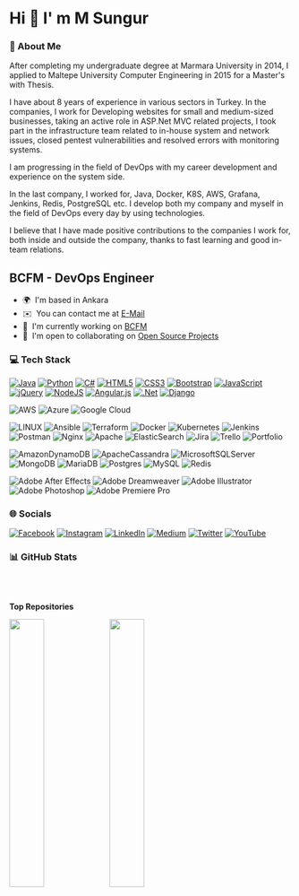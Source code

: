 
Hi 👋 I' m M Sungur
===============================

<h3>💫 About Me</h3>
After completing my undergraduate degree at Marmara University in 2014, I applied to Maltepe University Computer Engineering in 2015 for a Master's with Thesis.

I have about 8 years of experience in various sectors in Turkey. In the companies, I work for
Developing websites for small and medium-sized businesses, taking an active role in ASP.Net MVC related projects,
I took part in the infrastructure team related to in-house system and network issues, closed pentest vulnerabilities and resolved errors with monitoring systems.

I am progressing in the field of DevOps with my career development and experience on the system side.

In the last company, I worked for, Java, Docker, K8S, AWS, Grafana, Jenkins, Redis, PostgreSQL etc. I develop both my company and myself in the field of DevOps every day by using technologies.

I believe that I have made positive contributions to the companies I work for, both inside and outside the company, thanks to fast learning and good in-team relations.

BCFM - DevOps Engineer
--------------------------------------

* 🌍  I'm based in Ankara
* ✉️  You can contact me at [E-Mail](mailto:mehmetsungur90@gmail.com)
* 🚀  I'm currently working on [BCFM](https://bestcloudfor.me/)
* 🤝  I'm open to collaborating on [Open Source Projects](https://www.linux.org/)

<h3>💻 Tech Stack</h3>
<p> 
  <a href="https://www.java.com/tr/"><img src="https://img.shields.io/badge/java-%23ED8B00.svg?style=for-the-badge&amp;logo=java&amp;logoColor=white" alt="Java"></a> <a href="https://www.python.org/"><img src="https://img.shields.io/badge/python-3670A0?style=for-the-badge&amp;logo=python&amp;logoColor=ffdd54" alt="Python"></a> <a href="https://learn.microsoft.com/en-us/dotnet/csharp/"><img src="https://img.shields.io/badge/c%23-%23239120.svg?style=for-the-badge&amp;logo=c-sharp&amp;logoColor=white" alt="C#"></a> <a href="https://tr.wikipedia.org/wiki/HTML5"><img src="https://img.shields.io/badge/html5-%23E34F26.svg?style=for-the-badge&amp;logo=html5&amp;logoColor=white" alt="HTML5"></a> <a href="https://en.wikipedia.org/wiki/CSS"><img src="https://img.shields.io/badge/css3-%231572B6.svg?style=for-the-badge&amp;logo=css3&amp;logoColor=white" alt="CSS3"></a> <a href="https://getbootstrap.com/"><img src="https://img.shields.io/badge/bootstrap-%23563D7C.svg?style=for-the-badge&amp;logo=bootstrap&amp;logoColor=white" alt="Bootstrap"></a> <a href="https://www.javascript.com/"><img src="https://img.shields.io/badge/javascript-%23323330.svg?style=for-the-badge&amp;logo=javascript&amp;logoColor=%23F7DF1E" alt="JavaScript"></a> <a href="https://jquery.com/"><img src="https://img.shields.io/badge/jquery-%230769AD.svg?style=for-the-badge&amp;logo=jquery&amp;logoColor=white" alt="jQuery"></a> <a href="https://nodejs.org/en"><img src="https://img.shields.io/badge/node.js-6DA55F?style=for-the-badge&amp;logo=node.js&amp;logoColor=white" alt="NodeJS"></a> <a href="https://angularjs.org/"><img src="https://img.shields.io/badge/angular.js-%23E23237.svg?style=for-the-badge&amp;logo=angularjs&amp;logoColor=white" alt="Angular.js"></a> <a href="https://learn.microsoft.com/tr-tr/dotnet/welcome"><img src="https://img.shields.io/badge/.NET-5C2D91?style=for-the-badge&amp;logo=.net&amp;logoColor=white" alt=".Net"></a> <a href="https://www.djangoproject.com/"><img src="https://img.shields.io/badge/django-%23092E20.svg?style=for-the-badge&amp;logo=django&amp;logoColor=white" alt="Django"></a> 
  
  <img src="https://img.shields.io/badge/AWS-%23FF9900.svg?style=for-the-badge&amp;logo=amazon-aws&amp;logoColor=white" alt="AWS"> <img src="https://img.shields.io/badge/azure-%230072C6.svg?style=for-the-badge&amp;logo=azure-devops&amp;logoColor=white" alt="Azure"> <img src="https://img.shields.io/badge/Google%20Cloud-%234285F4.svg?style=for-the-badge&amp;logo=google-cloud&amp;logoColor=white" alt="Google Cloud">
  
  <img src="https://img.shields.io/badge/Linux-FCC624?style=for-the-badge&amp;logo=linux&amp;logoColor=black" alt="LINUX"> <img src="https://img.shields.io/badge/ansible-%231A1918.svg?style=for-the-badge&amp;logo=ansible&amp;logoColor=white" alt="Ansible"> <img src="https://img.shields.io/badge/terraform-%235835CC.svg?style=for-the-badge&amp;logo=terraform&amp;logoColor=white" alt="Terraform"> <img src="https://img.shields.io/badge/docker-%230db7ed.svg?style=for-the-badge&amp;logo=docker&amp;logoColor=white" alt="Docker"> <img src="https://img.shields.io/badge/kubernetes-%23326ce5.svg?style=for-the-badge&amp;logo=kubernetes&amp;logoColor=white" alt="Kubernetes"> <img src="https://img.shields.io/badge/jenkins-%232C5263.svg?style=for-the-badge&amp;logo=jenkins&amp;logoColor=white" alt="Jenkins"> <img src="https://img.shields.io/badge/Postman-FF6C37?style=for-the-badge&amp;logo=postman&amp;logoColor=white" alt="Postman"> <img src="https://img.shields.io/badge/nginx-%23009639.svg?style=for-the-badge&amp;logo=nginx&amp;logoColor=white" alt="Nginx"> <img src="https://img.shields.io/badge/apache-%23D42029.svg?style=for-the-badge&amp;logo=apache&amp;logoColor=white" alt="Apache"> <img src="https://img.shields.io/badge/-ElasticSearch-005571?style=for-the-badge&amp;logo=elasticsearch" alt="ElasticSearch"> <img src="https://img.shields.io/badge/jira-%230A0FFF.svg?style=for-the-badge&amp;logo=jira&amp;logoColor=white" alt="Jira"> <img src="https://img.shields.io/badge/Trello-%23026AA7.svg?style=for-the-badge&amp;logo=Trello&amp;logoColor=white" alt="Trello"> <img src="https://img.shields.io/badge/Portfolio-%23000000.svg?style=for-the-badge&amp;logo=firefox&amp;logoColor=#FF7139" alt="Portfolio"> 
  
  <img src="https://img.shields.io/badge/Amazon%20DynamoDB-4053D6?style=for-the-badge&amp;logo=Amazon%20DynamoDB&amp;logoColor=white" alt="AmazonDynamoDB"> <img src="https://img.shields.io/badge/cassandra-%231287B1.svg?style=for-the-badge&amp;logo=apache-cassandra&amp;logoColor=white" alt="ApacheCassandra"> <img src="https://img.shields.io/badge/Microsoft%20SQL%20Sever-CC2927?style=for-the-badge&amp;logo=microsoft%20sql%20server&amp;logoColor=white" alt="MicrosoftSQLServer"> <img src="https://img.shields.io/badge/MongoDB-%234ea94b.svg?style=for-the-badge&amp;logo=mongodb&amp;logoColor=white" alt="MongoDB"> <img src="https://img.shields.io/badge/MariaDB-003545?style=for-the-badge&amp;logo=mariadb&amp;logoColor=white" alt="MariaDB"> <img src="https://img.shields.io/badge/postgres-%23316192.svg?style=for-the-badge&amp;logo=postgresql&amp;logoColor=white" alt="Postgres"> <img src="https://img.shields.io/badge/mysql-%2300f.svg?style=for-the-badge&amp;logo=mysql&amp;logoColor=white" alt="MySQL"> <img src="https://img.shields.io/badge/redis-%23DD0031.svg?style=for-the-badge&amp;logo=redis&amp;logoColor=white" alt="Redis"> 
  
  <img src="https://img.shields.io/badge/Adobe%20After%20Effects-9999FF.svg?style=for-the-badge&amp;logo=Adobe%20After%20Effects&amp;logoColor=white" alt="Adobe After Effects"> <img src="https://img.shields.io/badge/Adobe%20Dreamweaver-FF61F6.svg?style=for-the-badge&amp;logo=Adobe%20Dreamweaver&amp;logoColor=white" alt="Adobe Dreamweaver"> <img src="https://img.shields.io/badge/adobeillustrator-%23FF9A00.svg?style=for-the-badge&amp;logo=adobeillustrator&amp;logoColor=white" alt="Adobe Illustrator"> <img src="https://img.shields.io/badge/adobephotoshop-%2331A8FF.svg?style=for-the-badge&amp;logo=adobephotoshop&amp;logoColor=white" alt="Adobe Photoshop"> <img src="https://img.shields.io/badge/Adobe%20Premiere%20Pro-9999FF.svg?style=for-the-badge&amp;logo=Adobe%20Premiere%20Pro&amp;logoColor=white" alt="Adobe Premiere Pro"> 
</p>

<h3>🌐 Socials</h3>
<p><a href="https://www.facebook.com/profile.php?id=100084252634216"><img src="https://img.shields.io/badge/Facebook-%231877F2.svg?logo=Facebook&amp;logoColor=white" alt="Facebook"></a> <a href="https://instagram.com/sungur_mehmet"><img src="https://img.shields.io/badge/Instagram-%23E4405F.svg?logo=Instagram&amp;logoColor=white" alt="Instagram"></a> <a href="https://linkedin.com/in/mehmetsungur"><img src="https://img.shields.io/badge/LinkedIn-%230077B5.svg?logo=linkedin&amp;logoColor=white" alt="LinkedIn"></a> <a href="https://medium.com/@mehmetsungur90"><img src="https://img.shields.io/badge/Medium-12100E?logo=medium&amp;logoColor=white" alt="Medium"></a> <a href="https://twitter.com/msungur90"><img src="https://img.shields.io/badge/Twitter-%231DA1F2.svg?logo=Twitter&amp;logoColor=white" alt="Twitter"></a> <a href="https://youtube.com/@msungur"><img src="https://img.shields.io/badge/YouTube-%23FF0000.svg?logo=YouTube&amp;logoColor=white" alt="YouTube"></a></p>

<h3>📊 GitHub Stats</h3>
<p><img src="https://github-readme-stats.vercel.app/api?username=mehmetsungur&amp;theme=dark&amp;hide_border=false&amp;include_all_commits=false&amp;count_private=false" alt=""><br><br>
<img src="https://github-readme-streak-stats.herokuapp.com/?user=mehmetsungur&amp;theme=dark&amp;hide_border=false" alt=""><br><br>
<img src="https://github-readme-stats.vercel.app/api/top-langs/?username=mehmetsungur&amp;theme=dark&amp;hide_border=false&amp;include_all_commits=false&amp;count_private=false&amp;layout=compact" alt=""></p>

<b>Top Repositories</b>

<div width="100%" align="center">
  <a href="https://github.com/mehmetsungur/OM/tree/master/OM" align="left"><img align="left" width="35%" src="https://github-readme-stats.vercel.app/api/pin/?username=mehmetsungur&repo=OM&title_color=ffffff&text_color=ffffff&icon_color=0891b2&bg_color=1c1917&hide_border=true&locale=en" /></a>
  <a href="https://github.com/mehmetsungur/MyEverNote" align="left"><img align="left" width="35%" src="https://github-readme-stats.vercel.app/api/pin/?username=mehmetsungur&repo=MyEverNote&title_color=ffffff&text_color=ffffff&icon_color=0891b2&bg_color=1c1917&hide_border=true&locale=en" /></a>
</div><br /><br />
